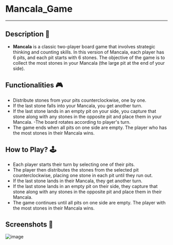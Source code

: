 # **Mancala_Game**

---

## **Description 📃**

- **Mancala** is a classic two-player board game that involves strategic thinking and counting skills. In this version of Mancala, each player has 6 pits, and each pit starts with 6 stones. The objective of the game is to collect the most stones in your Mancala (the large pit at the end of your side).

## **Functionalities 🎮**
<!-- add functionalities over here -->
- Distribute stones from your pits counterclockwise, one by one.
- If the last stone falls into your Mancala, you get another turn.
- If the last stone lands in an empty pit on your side, you capture that stone along with any stones in the opposite pit and place them in your Mancala.
-The board rotates according to player's turn.
- The game ends when all pits on one side are empty. The player who has the most stones in their Mancala wins.

## **How to Play? 🕹️**
<!-- add the steps how to play games -->
- Each player starts their turn by selecting one of their pits.
- The player then distributes the stones from the selected pit counterclockwise, placing one stone in each pit until they run out.
- If the last stone lands in their Mancala, they get another turn.
- If the last stone lands in an empty pit on their side, they capture that stone along with any stones in the opposite pit and place them in their Mancala.
- The game continues until all pits on one side are empty. The player with the most stones in their Mancala wins.

## **Screenshots 📸**

![image](https://github.com/swapnilsparsh/30DaysOfJavaScript/assets/97523900/fe94b0c0-2875-4317-a449-ee9cedce2720)

